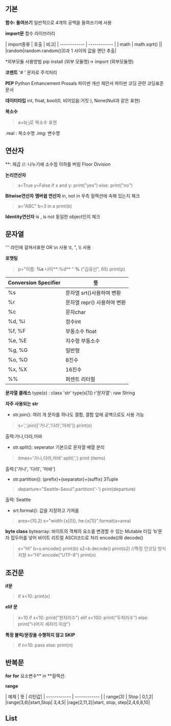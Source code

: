 기본
------------


**함수: 들여쓰기**
일반적으로 4개의 공백을 들여쓰기에 사용



 **import문**
 함수 라이브러리


| import종류  | 호출  | 비고|
| ------------ | ------------ |
| math  |  math.sqrt() ||
|random|random.random()|0과 1 사이의 값을 랜던 추출|

*외부모듈 사용방법 pip install (외부 모듈명)-> import (외부모듈명)

 **코멘트**
 '# ' 문자로 주석처리
 
 **PEP**
 Python Enhancement Prosals 
 파이썬 개선 제안서
 파이썬 코딩 관련 코딩표준문서
 
 
 **데이터타입**
 int, float, bool(0, 비어있음:거짓 ), None(Null과 같은 표현)
 
 **복소수** 
>  a+bj
j로 복소수 표현

 .real : 복소수명
 .img: 변수명
 
 

연산자
------------


 **: 제곱
 //: 나누기에 소수점 이하를 버림 Floor Division
 
 **논리연산자**
>  x=True
y=False
if x and y:
print("yes")
else:
print("no")

**Bitwise연산자**
**멤버쉽 연산자**
in, not in 우측 컬렉션에 속해 있는지 체크
> a="ABC"
b=3 in a
print(b)

**Identity연산자**
is , is not 동일한 object인지 체크


문자열
------------
''' 라인에 걸쳐서표현 OR \n 사용
\t, \", \\\\ 사용

**포맷팅**
> p="이름: **%s** 나이**:%d** " **%** ("김유신", 65)
print(p)




| Conversion Specifier  | 뜻 |
| ------------ | ------------ |
| %s  |  문자열 srt()사용하여 변환 |
|  %r |  문자열 repr() 사용하여 변환 |
|  %c | 문자char  |
|  %d, %i |  정수int |
|%f, %F   | 부동소수 float  |
|  %e, %E | 지수형 부동소수  |
|%g, %G|일반형|
|%o, %O|8진수|
|%x, %X|16진수|
|%%|퍼센트 리터럴|


**문자열 클래스**
type(s) : class 'str'
type(s[1]) 
r'문자열': raw String

**자주 사용되는 str**
- str.join(): 여러 개 문자를 하나도 결합, 결합 앞에 공백으로도 사용 가능
> s=','.join(['가나','다라','마바'])
print(s) 

출력:가나,다라,마바
- str.split(): seperator 기본으로 문자열 배열 분리
> itmes='가나,다라,마바'.split(',')
print (items)

출력:['가나', '다라', '마바']

- str.partition(): (prefix)+(separator)+(suffix) 3Tuple 
> departure="Seattle-Seoul".partition('-')
print(departure)

출력: Seattle

- srt.format(): 값을 지정하고 가져옴
> area=(10,2)
s="width:{x[0]}, he:{x[1]}".format(x=area)


**byte class**
bytearray: 바이트의 객체의 요소를 변경할 수 있는 Mutable 타입
'b'문자 접두어를 넣어 바이트 리트럴
ASCII코드로 처리
encode()와 decode()
>s="Hi"
b=s.encode()
print(b)
s2=b.decode()
print(s2)
//특정 인코딩 방식 지정
x="HI".encode("UTF-8")
print(x)

조건문
------------
**if문**
> if x<10:
print(x)

**elif 문**
>x=10
if x<10:
print("한자리수")
elif  x<100:
print("두자리수")
else:
print("나머지 세자리 이상")

**특정 블럭/문장을 수행하지 않고 SKIP**
> if n<10:
pass
else:
print(n)

반복문
------------
**for**
**for** 요소변수** in **컬렉션:

**range**

| 예제  | 뜻  | 리턴값|
| ------------ | ------------ |
|  range(3) | Stop  | 0,1,2|
|range(3,6)|start,Stop| 3,4,5|
|rage(2,11,2)|start, stop, step|2,4,6,8,10|

List
------------

